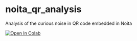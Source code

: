 # noita_qr_analysis
Analysis of the curious noise in QR code embedded in Noita

[![Open In Colab](https://colab.research.google.com/assets/colab-badge.svg)](https://colab.research.google.com/github/probable-basilisk/noita_qr_analysis/blob/main/qr_noise_analysis.ipynb)